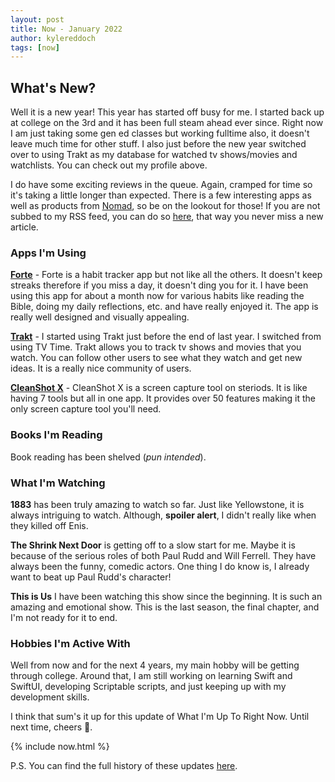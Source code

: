 ```yaml
---
layout: post
title: Now - January 2022
author: kylereddoch
tags: [now]
---
```

## What's New?

Well it is a new year! This year has started off busy for me. I started back up at college on the 3rd and it has been full steam ahead ever since. Right now I am just taking some gen ed classes but working fulltime also, it doesn't leave much time for other stuff. I also just before the new year switched over to using Trakt as my database for watched tv shows/movies and watchlists. You can check out my profile above.

I do have some exciting reviews in the queue. Again, cramped for time so it's taking a little longer than expected. There is a few interesting apps as well as products from [Nomad](https://nomadgoods.com), so be on the lookout for those! If you are not subbed to my RSS feed, you can do so [here](https://www.kylereddoch.me/feed.xml), that way you never miss a new article.

### Apps I'm Using

**[Forte](https://fortehabits.com)** - Forte is a habit tracker app but not like all the others. It doesn't keep streaks therefore if you miss a day, it doesn't ding you for it. I have been using this app for about a month now for various habits like reading the Bible, doing my daily reflections, etc. and have really enjoyed it. The app is really well designed and visually appealing.

**[Trakt](https://trakt.tv)** - I started using Trakt just before the end of last year. I switched from using TV Time. Trakt allows you to track tv shows and movies that you watch. You can follow other users to see what they watch and get new ideas. It is a really nice community of users.

**[CleanShot X](https://cleanshot.com)** - CleanShot X is a screen capture tool on steriods. It is like having 7 tools but all in one app. It provides over 50 features making it the only screen capture tool you'll need.

### Books I'm Reading

Book reading has been shelved (*pun intended*).

### What I'm Watching

**1883** has been truly amazing to watch so far. Just like Yellowstone, it is always intriguing to watch. Although, **spoiler alert**, I didn't really like when they killed off Enis.

**The Shrink Next Door** is getting off to a slow start for me. Maybe it is because of the serious roles of both Paul Rudd and Will Ferrell. They have always been the funny, comedic actors. One thing I do know is, I already want to beat up Paul Rudd's character!

**This is Us** I have been watching this show since the beginning. It is such an amazing and emotional show. This is the last season, the final chapter, and I'm not ready for it to end.

### Hobbies I'm Active With

Well from now and for the next 4 years, my main hobby will be getting through college. Around that, I am still working on learning Swift and SwiftUI, developing Scriptable scripts, and just keeping up with my development skills.

I think that sum's it up for this update of What I'm Up To Right Now. Until next time, cheers 🍻.

{% include now.html %}

P.S. You can find the full history of these updates [here](https://www.kylereddoch.me/tags/#now).

